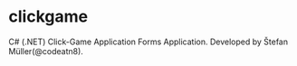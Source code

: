 # clickgame
C# (.NET) Click-Game Application Forms Application. Developed by Štefan Müller(@codeatn8).
